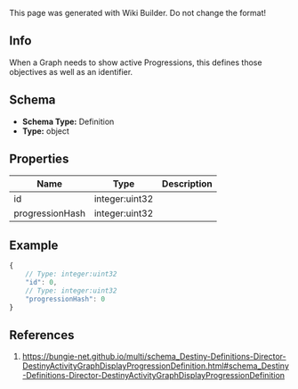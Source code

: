 <span class="wiki-builder">This page was generated with Wiki Builder. Do not change the format!</span>

## Info
When a Graph needs to show active Progressions, this defines those objectives as well as an identifier.

## Schema
* **Schema Type:** Definition
* **Type:** object

## Properties
Name | Type | Description
---- | ---- | -----------
id | integer:uint32 | 
progressionHash | integer:uint32 | 

## Example
```javascript
{
    // Type: integer:uint32
    "id": 0,
    // Type: integer:uint32
    "progressionHash": 0
}

```

## References
1. https://bungie-net.github.io/multi/schema_Destiny-Definitions-Director-DestinyActivityGraphDisplayProgressionDefinition.html#schema_Destiny-Definitions-Director-DestinyActivityGraphDisplayProgressionDefinition
